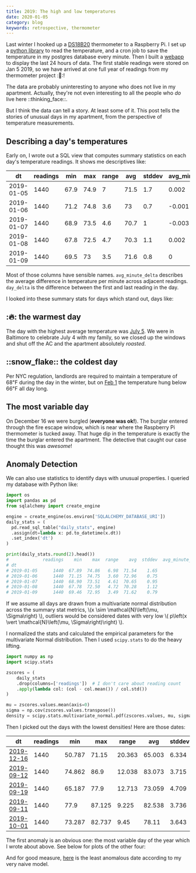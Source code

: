 ```yaml
---
title: 2019: The high and low temperatures
date: 2020-01-05
category: blog
keywords: retrospective, thermometer
---
```


Last winter I hooked up a [DS18B20](https://www.adafruit.com/product/374) thermometer to a Raspberry Pi. I set up a [python library](https://github.com/nolanbconaway/thermometer) to read the temperature, and a cron job to save the temperature in my postgres database every minute. Then I built a [webapp](https://temp-in-nolans-apartment.herokuapp.com/) to display the last 24 hours of data. The first stable readings were stored on Jan 5 2019, so we have arrived at one full year of readings from my thermometer project ::tada::!

The data are probably uninteresting to anyone who does not live in my apartment. Actually, they're not even interesting to all the people who _do_ live here ::thinking_face::.

But I think the data can tell a story. At least some of it. This post tells the stories of unusual days in my apartment, from the perspective of temperature measurements.

## Describing a day's temperatures

Early on, I wrote out a SQL view that computes summary statistics on each day's temperature readings. It shows me descriptives like:

| dt         | readings | min  | max  | range | avg  | stddev | avg\_minute\_delta | day\_delta |
|------------|----------|------|------|-------|------|--------|--------------------|------------|
| 2019-01-05 | 1440     | 67.9 | 74.9 | 7     | 71.5 | 1.7    | 0.002              | -3.4       |
| 2019-01-06 | 1440     | 71.2 | 74.8 | 3.6   | 73   | 0.7    | -0.001             | 1.2        |
| 2019-01-07 | 1440     | 68.9 | 73.5 | 4.6   | 70.7 | 1      | -0.003             | 3.7        |
| 2019-01-08 | 1440     | 67.8 | 72.5 | 4.7   | 70.3 | 1.1    | 0.002              | -2.4       |
| 2019-01-09 | 1440     | 69.5 | 73   | 3.5   | 71.6 | 0.8    | 0                  | 0.3        |

Most of those columns have sensible names. `avg_minute_delta` describes the average difference in temperature per minute across adjacent readings. `day_delta` is the difference between the first and last reading in the day.

I looked into these summary stats for days which stand out, days like:

## ::fire:: the warmest day

<object type="image/svg+xml" data="{attach}warmest.svg"></object>

The day with the highest average temperature was [July 5](https://temp-in-nolans-apartment.herokuapp.com/date/2019-07-05). We were in Baltimore to celebrate July 4 with my family, so we closed up the windows and shut off the AC and the apartment absolutely _roasted_.

## ::snow_flake:: the coldest day

<object type="image/svg+xml" data="{attach}coldest.svg"></object>

Per NYC regulation, landlords are required to maintain a temperature of 68&#8457; during the day in the winter, but on [Feb 1](https://temp-in-nolans-apartment.herokuapp.com/date/2019-02-01) the temperature hung below 66&#8457; all day long. 

## The most variable day

<object type="image/svg+xml" data="{attach}most_stddev.svg"></object>

On December 16 we were burgled (**everyone was ok!**). The burglar entered through the fire escape window, which is near where the Raspberry Pi thermometer is tucked away. That huge dip in the temperature is exactly the time the burglar entered the apartment. The detective that caught our case thought this was _awesome_!

## Anomaly Detection

We can also use statistics to identify days with unusual properties. I queried my database with Python like:


```python
import os
import pandas as pd
from sqlalchemy import create_engine

engine = create_engine(os.environ['SQLALCHEMY_DATABASE_URI'])
daily_stats = (
  pd.read_sql_table("daily_stats", engine)
  .assign(dt=lambda x: pd.to_datetime(x.dt))
  .set_index('dt')
)

print(daily_stats.round(2).head())
#             readings    min    max  range    avg  stddev  avg_minute_delta  day_delta
# dt                                                                                   
# 2019-01-05      1440  67.89  74.86   6.98  71.54    1.65               0.0      -3.38
# 2019-01-06      1440  71.15  74.75   3.60  72.96    0.75              -0.0       1.24
# 2019-01-07      1440  68.90  73.51   4.61  70.65    0.95              -0.0       3.71
# 2019-01-08      1440  67.78  72.50   4.72  70.28    1.12               0.0      -2.36
# 2019-01-09      1440  69.46  72.95   3.49  71.62    0.79              -0.0       0.34
```

If we assume all days are drawn from a multivariate normal distribution across the summary stat metrics, \\(x \sim \mathcal{N}\left(\mu, \Sigma\right) \\), outliers would be considered dates with very low \\( p\left(x \vert  \mathcal{N}\left(\mu, \Sigma\right)\right) \\).

I normalized the stats and calculated the empirical parameters for the multivariate Normal distribution. Then I used `scipy.stats` to do the heavy lifting.

```python
import numpy as np
import scipy.stats

zscores = (
    daily_stats
    .drop(columns=['readings'])  # I don't care about reading count
    .apply(lambda col: (col - col.mean()) / col.std())
)

mu = zscores.values.mean(axis=0)
sigma = np.cov(zscores.values.transpose())
density = scipy.stats.multivariate_normal.pdf(zscores.values, mu, sigma)
```

Then I picked out the days with the lowest densities! Here are those dates:

| dt                                                                           | readings | min    | max    | range  | avg    | stddev | avg\_minute\_delta | day\_delta |
|------------------------------------------------------------------------------|----------|--------|--------|--------|--------|--------|--------------------|------------|
| [2019-12-16](https://temp-in-nolans-apartment.herokuapp.com/date/2019-12-16) | 1440     | 50.787 | 71.15  | 20.363 | 65.003 | 6.334  | -0.003             | 3.6        |
| [2019-09-12](https://temp-in-nolans-apartment.herokuapp.com/date/2019-09-12) | 1440     | 74.862 | 86.9   | 12.038 | 83.073 | 3.715  | -0.008             | 11.925     |
| [2019-09-19](https://temp-in-nolans-apartment.herokuapp.com/date/2019-09-19) | 1440     | 65.187 | 77.9   | 12.713 | 73.059 | 4.709  | 0.005              | -7.987     |
| [2019-09-11](https://temp-in-nolans-apartment.herokuapp.com/date/2019-09-11) | 1440     | 77.9   | 87.125 | 9.225  | 82.538 | 3.736  | 0.006              | -8.1       |
| [2019-10-01](https://temp-in-nolans-apartment.herokuapp.com/date/2019-10-01) | 1440     | 73.287 | 82.737 | 9.45   | 78.11  | 3.643  | 0.005              | -7.313     |

The first anomaly is an obvious one: the most variable day of the year which I wrote about above. See below for plots of the other four:

<object type="image/svg+xml" data="{attach}anomaly-2019-09-12.svg"></object>
<object type="image/svg+xml" data="{attach}anomaly-2019-09-19.svg"></object>
<object type="image/svg+xml" data="{attach}anomaly-2019-09-11.svg"></object>
<object type="image/svg+xml" data="{attach}anomaly-2019-10-01.svg"></object>

And for good measure, [here](https://temp-in-nolans-apartment.herokuapp.com/date/2019-03-22) is the least anomalous date according to my very naive model.

<object type="image/svg+xml" data="{attach}nonanomaly.svg"></object>

